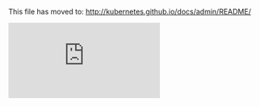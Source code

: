 <!-- BEGIN MUNGE: UNVERSIONED_WARNING -->


<!-- END MUNGE: UNVERSIONED_WARNING -->

This file has moved to: http://kubernetes.github.io/docs/admin/README/




<!-- BEGIN MUNGE: IS_VERSIONED -->
<!-- TAG IS_VERSIONED -->
<!-- END MUNGE: IS_VERSIONED -->


<!-- BEGIN MUNGE: GENERATED_ANALYTICS -->
[![Analytics](https://kubernetes-site.appspot.com/UA-36037335-10/GitHub/docs/admin/README.md?pixel)]()
<!-- END MUNGE: GENERATED_ANALYTICS -->
